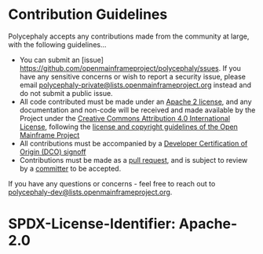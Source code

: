 # Contribution Guidelines

Polycephaly accepts any contributions made from the community at large, with the following guidelines...

- You can submit an [issue] https://github.com/openmainframeproject/polycephaly/ssues. If you have any sensitive concerns or wish to report a security issue, please email polycephaly-private@lists.openmainframeproject.org instead and do not submit a public issue.
- All code contributed must be made under an [Apache 2 license](https://spdx.org/licenses/Apache-2.0.html), and any documentation and non-code will be received and made available by the Project under the [Creative Commons Attribution 4.0 International License](http://creativecommons.org/licenses/by/4.0/), following the [license and copyright guidelines of the Open Mainframe Project](https://github.com/openmainframeproject/tsc/blob/master/process/contribution_guidelines.md#license-specification)
- All contributions must be accompanied by a [Developer Certification of Origin (DCO) signoff](https://github.com/openmainframeproject/tsc/blob/master/process/contribution_guidelines.md#developer-certificate-of-origin)
- Contributions must be made as a [pull request](https://github.com/openmainframeproject/ploycephaly/pulls), and is subject to review by a [committer](https://github.com/openmainframeproject/polycephaly/blob/master/governance.md#committer) to be accepted.

If you have any questions or concerns - feel free to reach out to polycephaly-dev@lists.openmainframeproject.org.

# SPDX-License-Identifier: Apache-2.0 
